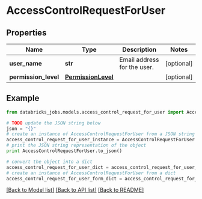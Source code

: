 # AccessControlRequestForUser


## Properties
Name | Type | Description | Notes
------------ | ------------- | ------------- | -------------
**user_name** | **str** | Email address for the user. | [optional] 
**permission_level** | [**PermissionLevel**](PermissionLevel.md) |  | [optional] 

## Example

```python
from databricks_jobs.models.access_control_request_for_user import AccessControlRequestForUser

# TODO update the JSON string below
json = "{}"
# create an instance of AccessControlRequestForUser from a JSON string
access_control_request_for_user_instance = AccessControlRequestForUser.from_json(json)
# print the JSON string representation of the object
print AccessControlRequestForUser.to_json()

# convert the object into a dict
access_control_request_for_user_dict = access_control_request_for_user_instance.to_dict()
# create an instance of AccessControlRequestForUser from a dict
access_control_request_for_user_form_dict = access_control_request_for_user.from_dict(access_control_request_for_user_dict)
```
[[Back to Model list]](../README.md#documentation-for-models) [[Back to API list]](../README.md#documentation-for-api-endpoints) [[Back to README]](../README.md)


